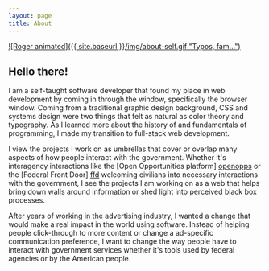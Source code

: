 ```yaml
---
layout: page
title: About
---
```


<a class="no-highlight" href="http://rogerisworking.tumblr.com">![Roger animated]({{ site.baseurl }}/img/about-self.gif "Typos,
fam...")</a>

## Hello there!

I am a self-taught software developer that found my place in web development by
coming in through the window, specifically the browser window. Coming from a
traditional graphic design background, CSS and systems design were two things
that felt as natural as color theory and typography. As I learned more about the
history of and fundamentals of programming, I made my transition to full-stack
web development.

I view the projects I work on as umbrellas that cover or overlap many aspects of
how people interact with the government. Whether it's interagency interactions
like the [Open Opportunities platform] [openopps] or the [Federal Front Door]
[ffd] welcoming civilians into necessary interactions with the government, I see
the projects I am working on as a web that helps bring down walls around
information or shed light into perceived black box processes.

[openopps]: https://github.com/18F/openopps-platform "Open Opportunities Github Repo"
[ffd]: https://labs.usa.gov/ "Federal Front Door at USA.gov"

After years of working in the advertising industry, I wanted a change that would
make a real impact in the world using software. Instead of helping people
click-through to more content or change a ad-specific communication preference,
I want to change the way people have to interact with government services whether
it's tools used by federal agencies or by the American people.
